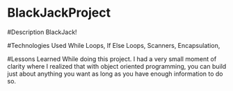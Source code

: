 # BlackJackProject

#Description
BlackJack!


#Technologies Used
While Loops, If Else Loops, Scanners, 
Encapsulation,  


#Lessons Learned 
While doing this project. I had a very small moment of clarity where I realized
that with object oriented programming, you can build just about anything you want
as long as you have enough information to do so. 

